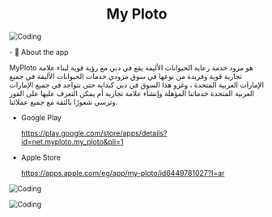 <h1 align="center">My Ploto</h1>
<img align="center"  alt="Coding" src="https://github.com/Mostafa-jebriel/saves/blob/main/images/myploto_poster.png" /> 
</p></p> </p>
- 💬 About the app  </p> MyPloto هو مزود خدمة رعاية الحيوانات الأليفة يقع في دبي مع رؤية قوية لبناء علامة تجارية قوية وفريدة من نوعها في سوق مزودي خدمات الحيوانات الأليفة في جميع الإمارات العربية المتحدة ، وغزو هذا السوق في دبي كبداية حتى نتواجد في جميع الإمارات العربية المتحدة خدماتنا المؤهلة وإنشاء علامة تجارية أم يمكن التعرف عليها على الفور وترسي شعورًا بالثقة مع جميع عملائنا.
</p></p> </p>

* Google Play </p>https://play.google.com/store/apps/details?id=net.myploto.my_ploto&pli=1
</p>

* Apple Store </p>https://apps.apple.com/eg/app/my-ploto/id6449781027?l=ar
</p>

</p>

</p></p>
<img align="center"  alt="Coding" src="https://github.com/Mostafa-jebriel/saves/blob/main/images/myp1.png" /> 
</p></p>
<img align="center"  alt="Coding" src="https://github.com/Mostafa-jebriel/saves/blob/main/images/myp2.png" /> 

